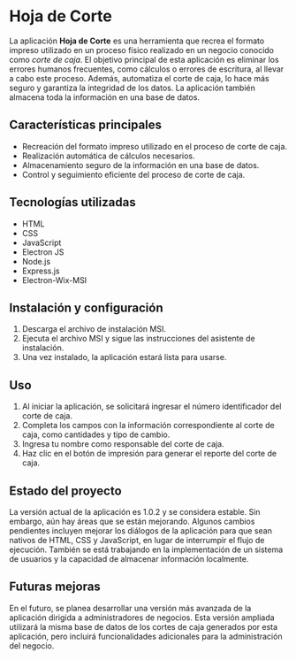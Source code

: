 # Hoja de Corte

La aplicación **Hoja de Corte** es una herramienta que recrea el formato impreso utilizado en un proceso físico realizado en un negocio conocido como *corte de caja*. El objetivo principal de esta aplicación es eliminar los errores humanos frecuentes, como cálculos o errores de escritura, al llevar a cabo este proceso. Además, automatiza el corte de caja, lo hace más seguro y garantiza la integridad de los datos. La aplicación también almacena toda la información en una base de datos.

## Características principales

- Recreación del formato impreso utilizado en el proceso de corte de caja.
- Realización automática de cálculos necesarios.
- Almacenamiento seguro de la información en una base de datos.
- Control y seguimiento eficiente del proceso de corte de caja.

## Tecnologías utilizadas

- HTML
- CSS
- JavaScript
- Electron JS
- Node.js
- Express.js
- Electron-Wix-MSI

## Instalación y configuración

1. Descarga el archivo de instalación MSI.
2. Ejecuta el archivo MSI y sigue las instrucciones del asistente de instalación.
3. Una vez instalado, la aplicación estará lista para usarse.

## Uso

1. Al iniciar la aplicación, se solicitará ingresar el número identificador del corte de caja.
2. Completa los campos con la información correspondiente al corte de caja, como cantidades y tipo de cambio.
3. Ingresa tu nombre como responsable del corte de caja.
4. Haz clic en el botón de impresión para generar el reporte del corte de caja.

## Estado del proyecto

La versión actual de la aplicación es 1.0.2 y se considera estable. Sin embargo, aún hay áreas que se están mejorando. Algunos cambios pendientes incluyen mejorar los diálogos de la aplicación para que sean nativos de HTML, CSS y JavaScript, en lugar de interrumpir el flujo de ejecución. También se está trabajando en la implementación de un sistema de usuarios y la capacidad de almacenar información localmente.

## Futuras mejoras

En el futuro, se planea desarrollar una versión más avanzada de la aplicación dirigida a administradores de negocios. Esta versión ampliada utilizará la misma base de datos de los cortes de caja generados por esta aplicación, pero incluirá funcionalidades adicionales para la administración del negocio.
